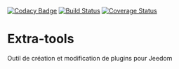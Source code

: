 [![Codacy Badge](https://api.codacy.com/project/badge/Grade/354ed2b3c22f47ce9d47854f6fd426b6)](https://app.codacy.com/app/plugins-extra/extra-tools?utm_source=github.com&utm_medium=referral&utm_content=Jeedom-Plugins-Extra/extra-tools&utm_campaign=badger)
[![Build Status](https://travis-ci.org/Jeedom-Plugins-Extra/extra-tools.svg?branch=develop)](https://travis-ci.org/Jeedom-Plugins-Extra/extra-tools)
[![Coverage Status](https://coveralls.io/repos/github/Jeedom-Plugins-Extra/extra-tools/badge.svg?branch=develop)](https://coveralls.io/github/Jeedom-Plugins-Extra/extra-tools?branch=develop)

# Extra-tools

Outil de création et modification de plugins pour Jeedom
